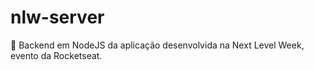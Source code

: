 # nlw-server
🚀 Backend em NodeJS da aplicação desenvolvida na Next Level Week, evento da Rocketseat.
